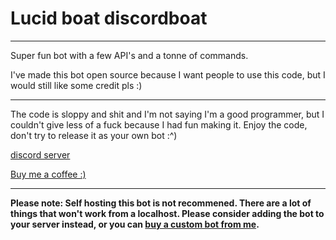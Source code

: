 # Lucid boat discordboat
---
Super fun bot with a few API's and a tonne of commands.

I've made this bot open source because I want people to use this code, but I would still like some credit pls :)

---
The code is sloppy and shit and I'm not saying I'm a good programmer, but I couldn't give less of a fuck because I had fun making it. 
Enjoy the code, don't try to release it as your own bot :^)

[discord server](https://bit.ly/JASONDiscord)

[Buy me a coffee :)](https://ko-fi.com/Chaseyy)

---

**Please note: Self hosting this bot is not recommened. There are a lot of things that won't work from a localhost. Please consider adding the bot to your server instead, or you can [buy a custom bot from me](https://ko-fi/Chaseyy).**
